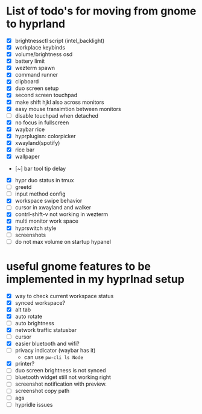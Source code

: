 # List of todo's for moving from gnome to hyprland

- [x] brightnessctl script  (intel_backlight)
- [x] workplace keybinds 
- [x] volume/brightness osd
- [x] battery limit
- [x] wezterm spawn
- [x] command runner
- [x] clipboard
- [x] duo screen setup
- [x] second screen touchpad
- [x] make shift hjkl also across monitors
- [x] easy mouse transimtion between monitors
- [ ] disable touchpad when detached 
- [x] no focus in fullscreen
- [x] waybar rice
- [x] hyprplugisn: colorpicker
- [x] xwayland(spotify)
- [x] rice bar
- [x] wallpaper
- [~] bar tool tip delay
- [x] hypr duo status in tmux
- [ ] greetd
- [ ] input method config
- [x] workspace swipe behavior
- [ ] cursor in xwayland and walker
- [x] contrl-shift-v not working in wezterm
- [x] multi monitor work space
- [x] hyprswitch style
- [ ] screenshots
- [ ] do not max volume on startup hypanel

# useful gnome features to be implemented in my hyprlnad setup
- [x] way to check current workspace status
- [x] synced workspace?
- [x] alt tab
- [x] auto rotate
- [ ] auto brightness
- [x] network traffic statusbar
- [ ] cursor
- [x] easier bluetooth and wifi?
- [ ] privacy indicator (waybar has it)
    - can use `pw-cli ls Node`
- [x] printer?
- [ ] duo screen brightness is not synced
- [ ] bluetooth widget still not working right
- [ ] screenshot notification with preview. 
- [ ] screenshot copy path
- [ ] ags
- [ ] hypridle issues
